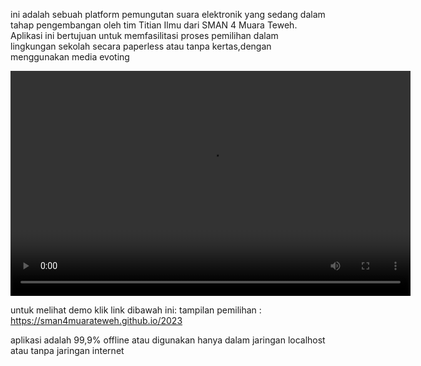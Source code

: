ini adalah sebuah platform pemungutan suara elektronik yang sedang dalam tahap pengembangan oleh tim Titian Ilmu dari SMAN 4 Muara Teweh. Aplikasi ini bertujuan untuk memfasilitasi proses pemilihan dalam lingkungan sekolah secara paperless atau tanpa kertas,dengan menggunakan media evoting

 <video width="640" height="360" controls><br>
        <!-- Specify the video source(s) using <source> elements -->
        <source src="demo/gui_0.mp" type="video/mp4">
    </video>



untuk melihat demo klik link dibawah ini:
tampilan pemilihan : <br>
https://sman4muarateweh.github.io/2023



aplikasi adalah 99,9% offline atau digunakan hanya dalam jaringan localhost atau tanpa jaringan internet
